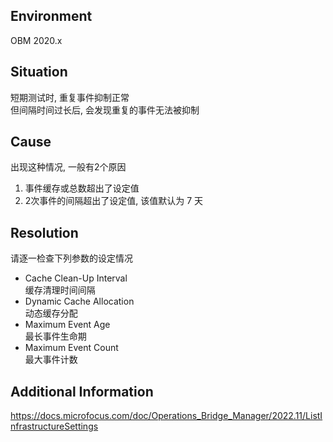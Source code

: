 ## Environment
OBM 2020.x

## Situation
短期测试时, 重复事件抑制正常<br>
但间隔时间过长后, 会发现重复的事件无法被抑制

## Cause
出现这种情况, 一般有2个原因

1. 事件缓存或总数超出了设定值
2. 2次事件的间隔超出了设定值, 该值默认为 7 天

## Resolution
请逐一检查下列参数的设定情况

- Cache Clean-Up Interval<br>
  缓存清理时间间隔
- Dynamic Cache Allocation<br>
  动态缓存分配 
- Maximum Event Age<br>
  最长事件生命期 
- Maximum Event Count<br>
  最大事件计数 

## Additional Information
<https://docs.microfocus.com/doc/Operations_Bridge_Manager/2022.11/ListInfrastructureSettings>